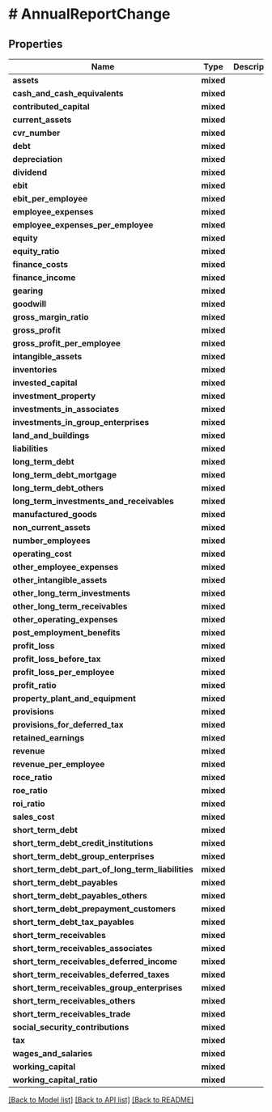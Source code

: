 # # AnnualReportChange

## Properties

Name | Type | Description | Notes
------------ | ------------- | ------------- | -------------
**assets** | **mixed** |  | [optional]
**cash_and_cash_equivalents** | **mixed** |  | [optional]
**contributed_capital** | **mixed** |  | [optional]
**current_assets** | **mixed** |  | [optional]
**cvr_number** | **mixed** |  | [optional]
**debt** | **mixed** |  | [optional]
**depreciation** | **mixed** |  | [optional]
**dividend** | **mixed** |  | [optional]
**ebit** | **mixed** |  | [optional]
**ebit_per_employee** | **mixed** |  | [optional]
**employee_expenses** | **mixed** |  | [optional]
**employee_expenses_per_employee** | **mixed** |  | [optional]
**equity** | **mixed** |  | [optional]
**equity_ratio** | **mixed** |  | [optional]
**finance_costs** | **mixed** |  | [optional]
**finance_income** | **mixed** |  | [optional]
**gearing** | **mixed** |  | [optional]
**goodwill** | **mixed** |  | [optional]
**gross_margin_ratio** | **mixed** |  | [optional]
**gross_profit** | **mixed** |  | [optional]
**gross_profit_per_employee** | **mixed** |  | [optional]
**intangible_assets** | **mixed** |  | [optional]
**inventories** | **mixed** |  | [optional]
**invested_capital** | **mixed** |  | [optional]
**investment_property** | **mixed** |  | [optional]
**investments_in_associates** | **mixed** |  | [optional]
**investments_in_group_enterprises** | **mixed** |  | [optional]
**land_and_buildings** | **mixed** |  | [optional]
**liabilities** | **mixed** |  | [optional]
**long_term_debt** | **mixed** |  | [optional]
**long_term_debt_mortgage** | **mixed** |  | [optional]
**long_term_debt_others** | **mixed** |  | [optional]
**long_term_investments_and_receivables** | **mixed** |  | [optional]
**manufactured_goods** | **mixed** |  | [optional]
**non_current_assets** | **mixed** |  | [optional]
**number_employees** | **mixed** |  | [optional]
**operating_cost** | **mixed** |  | [optional]
**other_employee_expenses** | **mixed** |  | [optional]
**other_intangible_assets** | **mixed** |  | [optional]
**other_long_term_investments** | **mixed** |  | [optional]
**other_long_term_receivables** | **mixed** |  | [optional]
**other_operating_expenses** | **mixed** |  | [optional]
**post_employment_benefits** | **mixed** |  | [optional]
**profit_loss** | **mixed** |  | [optional]
**profit_loss_before_tax** | **mixed** |  | [optional]
**profit_loss_per_employee** | **mixed** |  | [optional]
**profit_ratio** | **mixed** |  | [optional]
**property_plant_and_equipment** | **mixed** |  | [optional]
**provisions** | **mixed** |  | [optional]
**provisions_for_deferred_tax** | **mixed** |  | [optional]
**retained_earnings** | **mixed** |  | [optional]
**revenue** | **mixed** |  | [optional]
**revenue_per_employee** | **mixed** |  | [optional]
**roce_ratio** | **mixed** |  | [optional]
**roe_ratio** | **mixed** |  | [optional]
**roi_ratio** | **mixed** |  | [optional]
**sales_cost** | **mixed** |  | [optional]
**short_term_debt** | **mixed** |  | [optional]
**short_term_debt_credit_institutions** | **mixed** |  | [optional]
**short_term_debt_group_enterprises** | **mixed** |  | [optional]
**short_term_debt_part_of_long_term_liabilities** | **mixed** |  | [optional]
**short_term_debt_payables** | **mixed** |  | [optional]
**short_term_debt_payables_others** | **mixed** |  | [optional]
**short_term_debt_prepayment_customers** | **mixed** |  | [optional]
**short_term_debt_tax_payables** | **mixed** |  | [optional]
**short_term_receivables** | **mixed** |  | [optional]
**short_term_receivables_associates** | **mixed** |  | [optional]
**short_term_receivables_deferred_income** | **mixed** |  | [optional]
**short_term_receivables_deferred_taxes** | **mixed** |  | [optional]
**short_term_receivables_group_enterprises** | **mixed** |  | [optional]
**short_term_receivables_others** | **mixed** |  | [optional]
**short_term_receivables_trade** | **mixed** |  | [optional]
**social_security_contributions** | **mixed** |  | [optional]
**tax** | **mixed** |  | [optional]
**wages_and_salaries** | **mixed** |  | [optional]
**working_capital** | **mixed** |  | [optional]
**working_capital_ratio** | **mixed** |  | [optional]

[[Back to Model list]](../../README.md#models) [[Back to API list]](../../README.md#endpoints) [[Back to README]](../../README.md)
